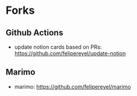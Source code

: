 # Forks

## Github Actions
- update notion cards based on PRs: https://github.com/felipereyel/update-notion

## Marimo
- marimo: https://github.com/felipereyel/marimo

